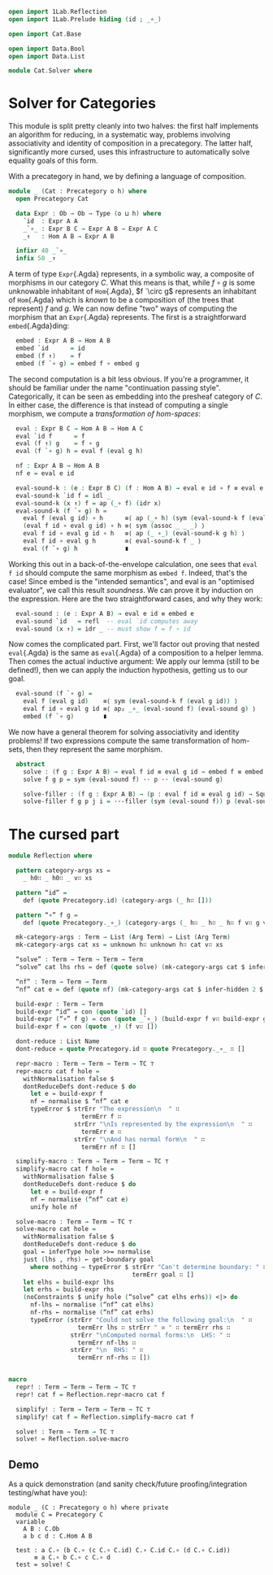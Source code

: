 ```agda
open import 1Lab.Reflection
open import 1Lab.Prelude hiding (id ; _∘_)

open import Cat.Base

open import Data.Bool
open import Data.List

module Cat.Solver where
```

<!--
```agda
private variable
  o h : Level
```
-->

# Solver for Categories

This module is split pretty cleanly into two halves: the first half
implements an algorithm for reducing, in a systematic way, problems
involving associativity and identity of composition in a precategory.
The latter half, significantly more cursed, uses this infrastructure to
automatically solve equality goals of this form.

With a precategory in hand, we by defining a language of composition.

```agda
module _ (Cat : Precategory o h) where
  open Precategory Cat
```
<!--
```agda
  private variable
    A B C : Ob
```
-->
```agda
  data Expr : Ob → Ob → Type (o ⊔ h) where
    `id  : Expr A A
    _`∘_ : Expr B C → Expr A B → Expr A C
    _↑   : Hom A B → Expr A B

  infixr 40 _`∘_
  infix 50 _↑
```

A term of type `Expr`{.Agda} represents, in a symbolic way, a composite
of morphisms in our category $C$. What this means is that, while $f
\circ g$ is some unknowable inhabitant of `Hom`{.Agda}, $f `\circ g$
represents an inhabitant of `Hom`{.Agda} which is _known_ to be a
composition of (the trees that represent) $f$ and $g$. We can now define
"two" ways of computing the morphism that an `Expr`{.Agda} represents.
The first is a straightforward `embed`{.Agda}ding:

```agda
  embed : Expr A B → Hom A B
  embed `id      = id
  embed (f ↑)    = f
  embed (f `∘ g) = embed f ∘ embed g
```

The second computation is a bit less obvious. If you're a programmer, it
should be familiar under the name "continuation passing style".
Categorically, it can be seen as embedding into the presheaf category of
$C$. In either case, the difference is that instead of computing a
single morphism, we compute a _transformation of hom-spaces_:

```agda
  eval : Expr B C → Hom A B → Hom A C
  eval `id f      = f
  eval (f ↑) g    = f ∘ g
  eval (f `∘ g) h = eval f (eval g h)

  nf : Expr A B → Hom A B
  nf e = eval e id

  eval-sound-k : (e : Expr B C) (f : Hom A B) → eval e id ∘ f ≡ eval e f
  eval-sound-k `id f = idl _
  eval-sound-k (x ↑) f = ap (_∘ f) (idr x)
  eval-sound-k (f `∘ g) h =
    eval f (eval g id) ∘ h      ≡⟨ ap (_∘ h) (sym (eval-sound-k f (eval g id))) ⟩
    (eval f id ∘ eval g id) ∘ h ≡⟨ sym (assoc _ _ _) ⟩
    eval f id ∘ eval g id ∘ h   ≡⟨ ap (_ ∘_) (eval-sound-k g h) ⟩
    eval f id ∘ eval g h        ≡⟨ eval-sound-k f _ ⟩
    eval (f `∘ g) h             ∎
```

Working this out in a back-of-the-envelope calculation, one sees that
`eval f id` should compute the same morphism as `embed f`. Indeed,
that's the case! Since embed is the "intended semantics", and eval is an
"optimised evaluator", we call this result _soundness_. We can prove it
by induction on the expression. Here are the two straightforward cases,
and why they work:

```agda
  eval-sound : (e : Expr A B) → eval e id ≡ embed e
  eval-sound `id   = refl  -- eval `id computes away
  eval-sound (x ↑) = idr _ -- must show f = f ∘ id
```

Now comes the complicated part. First, we'll factor out proving that
nested `eval`{.Agda} is the same as `eval`{.Agda} of a composition to a
helper lemma. Then comes the actual inductive argument: We apply our
lemma (still to be defined!), then we can apply the induction
hypothesis, getting us to our goal.

```agda
  eval-sound (f `∘ g) =
    eval f (eval g id)    ≡⟨ sym (eval-sound-k f (eval g id)) ⟩
    eval f id ∘ eval g id ≡⟨ ap₂ _∘_ (eval-sound f) (eval-sound g) ⟩
    embed (f `∘ g)        ∎
```

We now have a general theorem for solving associativity and identity
problems! If two expressions compute the same transformation of
hom-sets, then they represent the same morphism.

```agda
  abstract
    solve : (f g : Expr A B) → eval f id ≡ eval g id → embed f ≡ embed g
    solve f g p = sym (eval-sound f) ·· p ·· (eval-sound g)

    solve-filler : (f g : Expr A B) → (p : eval f id ≡ eval g id) → Square (eval-sound f) p (solve f g p) (eval-sound g)
    solve-filler f g p j i = ··-filler (sym (eval-sound f)) p (eval-sound g) j i
```

# The cursed part

```agda
module Reflection where

  pattern category-args xs =
    _ h0∷ _ h0∷ _ v∷ xs

  pattern “id” =
    def (quote Precategory.id) (category-args (_ h∷ []))

  pattern “∘” f g =
    def (quote Precategory._∘_) (category-args (_ h∷ _ h∷ _ h∷ f v∷ g v∷ []))

  mk-category-args : Term → List (Arg Term) → List (Arg Term)
  mk-category-args cat xs = unknown h∷ unknown h∷ cat v∷ xs

  “solve” : Term → Term → Term → Term
  “solve” cat lhs rhs = def (quote solve) (mk-category-args cat $ infer-hidden 2 $ lhs v∷ rhs v∷ def (quote refl) [] v∷ [])

  “nf” : Term → Term → Term
  “nf” cat e = def (quote nf) (mk-category-args cat $ infer-hidden 2 $ e v∷ [])

  build-expr : Term → Term
  build-expr “id” = con (quote `id) []
  build-expr (“∘” f g) = con (quote _`∘_) (build-expr f v∷ build-expr g v∷ [] )
  build-expr f = con (quote _↑) (f v∷ [])

  dont-reduce : List Name
  dont-reduce = quote Precategory.id ∷ quote Precategory._∘_ ∷ []

  repr-macro : Term → Term → Term → TC ⊤
  repr-macro cat f hole =
    withNormalisation false $
    dontReduceDefs dont-reduce $ do
      let e = build-expr f
      nf ← normalise $ “nf” cat e
      typeError $ strErr "The expression\n  " ∷
                    termErr f ∷
                  strErr "\nIs represented by the expression\n  " ∷
                    termErr e ∷
                  strErr "\nAnd has normal form\n  " ∷
                    termErr nf ∷ []

  simplify-macro : Term → Term → Term → TC ⊤
  simplify-macro cat f hole =
    withNormalisation false $
    dontReduceDefs dont-reduce $ do
      let e = build-expr f
      nf ← normalise (“nf” cat e)
      unify hole nf

  solve-macro : Term → Term → TC ⊤
  solve-macro cat hole =
    withNormalisation false $
    dontReduceDefs dont-reduce $ do
    goal ← inferType hole >>= normalise
    just (lhs , rhs) ← get-boundary goal
      where nothing → typeError $ strErr "Can't determine boundary: " ∷
                                  termErr goal ∷ []
    let elhs = build-expr lhs
    let erhs = build-expr rhs
    (noConstraints $ unify hole (“solve” cat elhs erhs)) <|> do
      nf-lhs ← normalise (“nf” cat elhs)
      nf-rhs ← normalise (“nf” cat erhs)
      typeError (strErr "Could not solve the following goal:\n  " ∷
                   termErr lhs ∷ strErr " ≡ " ∷ termErr rhs ∷
                 strErr "\nComputed normal forms:\n  LHS: " ∷
                   termErr nf-lhs ∷
                 strErr "\n  RHS: " ∷
                   termErr nf-rhs ∷ [])


macro
  repr! : Term → Term → Term → TC ⊤
  repr! cat f = Reflection.repr-macro cat f

  simplify! : Term → Term → Term → TC ⊤
  simplify! cat f = Reflection.simplify-macro cat f

  solve! : Term → Term → TC ⊤
  solve! = Reflection.solve-macro
```


## Demo

As a quick demonstration (and sanity check/future proofing/integration
testing/what have you):

```
module _ (C : Precategory o h) where private
  module C = Precategory C
  variable
    A B : C.Ob
    a b c d : C.Hom A B

  test : a C.∘ (b C.∘ (c C.∘ C.id) C.∘ C.id C.∘ (d C.∘ C.id))
       ≡ a C.∘ b C.∘ c C.∘ d
  test = solve! C
```
